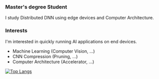 <!--
### Hi there 👋


**junyoung1992/junyoung1992** is a ✨ _special_ ✨ repository because its `README.md` (this file) appears on your GitHub profile.

Here are some ideas to get you started:

- 🔭 I’m currently working on ...
- 🌱 I’m currently learning ...
- 👯 I’m looking to collaborate on ...
- 🤔 I’m looking for help with ...
- 💬 Ask me about ...
- 📫 How to reach me: ...
- 😄 Pronouns: ...
- ⚡ Fun fact: ...
-->

### Master's degree Student

I study Distributed DNN using edge devices and Computer Architecture.

### Interests

I'm interested in quickly running AI applications on end devices.

* Machine Learning (Computer Vision, ...)
* CNN Compression (Pruning, ...)
* Computer Architecture (Accelerator, ...)

[![Top Langs](https://github-readme-stats.vercel.app/api/top-langs/?username=junyoung1992&layout=compact)](https://github.com/anuraghazra/github-readme-stats)
